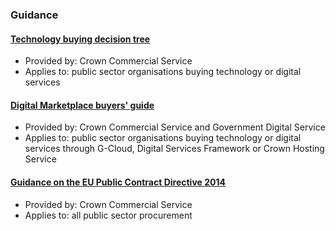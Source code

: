 ### Guidance

#### [Technology buying decision tree](http://ccs-agreements.cabinetoffice.gov.uk/sites/default/files/images/4208-14%20Decision%20Tree%20-%20Feb%202015.pdf)

* Provided by: Crown Commercial Service
* Applies to: public sector organisations buying technology or digital services

#### [Digital Marketplace buyers' guide](https://www.digitalmarketplace.service.gov.uk/buyers-guide)

* Provided by: Crown Commercial Service and Government Digital Service
* Applies to: public sector organisations buying technology or digital services through G-Cloud, Digital Services Framework or Crown Hosting Service

#### [Guidance on the EU Public Contract Directive 2014](https://www.gov.uk/guidance/transposing-eu-procurement-directives)

* Provided by: Crown Commercial Service
* Applies to: all public sector procurement